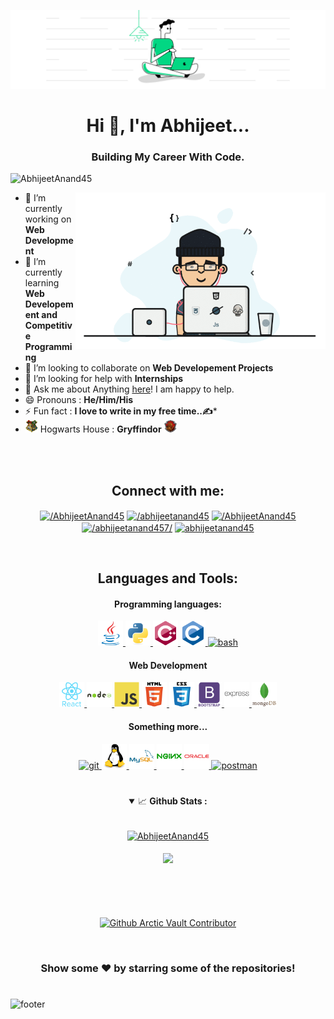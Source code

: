<!-- ##  Hi, I’m Abhijeet Anand 👋

- A computer Science UnderGrad at NIT Manipur.
- I’m Exploring My Knowledge in Web Development 🕸.
- Javascript Lover 📚
- Competitive Programmer 💻.
- You can ask any Query related to Data Structures , Algorithms , Javascript , Web Development !
 
- 📫 You can reach me via [LinkedIn](https://www.linkedin.com/in/abhijeetanand21/) 
 -->

![](https://github.com/AbhijeetAnand45/AbhijeetAnand45/blob/main/banner.png)

<h1 align="center">Hi 👋, I'm Abhijeet...</h1>
<h3 align="center">Building My Career With Code.</h3>

<p align="left"> <img src="https://komarev.com/ghpvc/?username=AbhijeetAnand45&label=Profile%20views&color=0e75b6&style=flat" alt="AbhijeetAnand45" /> </p>
<a target="_blank">
  <img align="right" height="250" width="400" alt="GIF" src="https://github.com/AbhijeetAnand45/AbhijeetAnand45/blob/main/image.gif">
</a>

- 🔭 I’m currently working on **Web Development**
- 🌱 I’m currently learning **Web Developement and Competitive Programming**
- 👯 I’m looking to collaborate on **Web Developement Projects**
- 🤔 I’m looking for help with **Internships**
- 💬 Ask me about Anything [here](mailto:aabhijeet011@gmail.com)! I am happy to help.
- 😄 Pronouns : **He/Him/His**
- ⚡ Fun fact : **I love to write in my free time..✍***
- <img src="https://github.com/AbhijeetAnand45/AbhijeetAnand45/blob/main/house.png" width="20px" height="20px"/>  Hogwarts House : **Gryffindor** <img width="20px" height="20px" src="https://github.com/AbhijeetAnand45/AbhijeetAnand45/blob/main/Gryffindor.png">
<br />
<br />
<h2 align="center">Connect with me:</h2>
<p align="center">
<a href="https://twitter.com//AbhijeetAnand45" target="blank"><img align="center" src="https://cdn.jsdelivr.net/npm/simple-icons@3.0.1/icons/twitter.svg" alt="/AbhijeetAnand45" height="30" width="40"/></a>
<a href="https://linkedin.com/in//abhijeetanand45" target="blank"><img align="center" src="https://cdn.jsdelivr.net/npm/simple-icons@3.0.1/icons/linkedin.svg" alt="/abhijeetanand45" height="30" width="40" /></a>
<a href="https://fb.com//AbhijeetAnand45" target="blank"><img align="center" src="https://cdn.jsdelivr.net/npm/simple-icons@3.0.1/icons/facebook.svg" alt="/AbhijeetAnand45" height="30" width="40" /></a>
<a href="https://instagram.com//abhijeetanand457/" target="blank"><img align="center" src="https://cdn.jsdelivr.net/npm/simple-icons@3.0.1/icons/instagram.svg" alt="/abhijeetanand457/" height="30" width="40" /></a>
<a href="https://www.leetcode.com/abhijeetanand45" target="blank"><img align="center" src="https://cdn.jsdelivr.net/npm/simple-icons@3.0.1/icons/leetcode.svg" alt="abhijeetanand45" height="30" width="40" /></a>
</p>
<br />
<h2 align="center">Languages and Tools:</h2>
<h4 align="center">Programming languages:</h4>
<p align="center">
<a href="https://www.java.com" target="_blank"> <img src="https://raw.githubusercontent.com/devicons/devicon/master/icons/java/java-original.svg" alt="java" width="40" height="40"/> </a>
<a href="https://www.python.org" target="_blank"> <img src="https://raw.githubusercontent.com/devicons/devicon/master/icons/python/python-original.svg" alt="python" width="40" height="40"/> </a>
<a href="https://www.w3schools.com/cpp/" target="_blank"> <img src="https://raw.githubusercontent.com/devicons/devicon/master/icons/cplusplus/cplusplus-original.svg" alt="cplusplus" width="40" height="40"/> </a>
<a href="https://www.cprogramming.com/" target="_blank"> <img src="https://raw.githubusercontent.com/devicons/devicon/master/icons/c/c-original.svg" alt="c" width="40" height="40"/> </a>
<a href="https://www.gnu.org/software/bash/" target="_blank"> <img src="https://www.vectorlogo.zone/logos/gnu_bash/gnu_bash-icon.svg" alt="bash" width="40" height="40"/> </a>
</p>

<h4 align="center">Web Development</h4>
<p align="center">
<a href="https://reactjs.org/" target="_blank"> <img src="https://raw.githubusercontent.com/devicons/devicon/master/icons/react/react-original-wordmark.svg" alt="react" width="40" height="40"/> </a>
<a href="https://nodejs.org" target="_blank"> <img src="https://raw.githubusercontent.com/devicons/devicon/master/icons/nodejs/nodejs-original-wordmark.svg" alt="nodejs" width="40" height="40"/> </a>
<a href="https://developer.mozilla.org/en-US/docs/Web/JavaScript" target="_blank"> <img src="https://raw.githubusercontent.com/devicons/devicon/master/icons/javascript/javascript-original.svg" alt="javascript" width="40" height="40"/> </a>
<a href="https://www.w3.org/html/" target="_blank"> <img src="https://raw.githubusercontent.com/devicons/devicon/master/icons/html5/html5-original-wordmark.svg" alt="html5" width="40" height="40"/> </a>
<a href="https://www.w3schools.com/css/" target="_blank"> <img src="https://raw.githubusercontent.com/devicons/devicon/master/icons/css3/css3-original-wordmark.svg" alt="css3" width="40" height="40"/> </a>
<a href="https://getbootstrap.com" target="_blank"> <img src="https://raw.githubusercontent.com/devicons/devicon/master/icons/bootstrap/bootstrap-plain-wordmark.svg" alt="bootstrap" width="40" height="40"/> </a>
<a href="https://expressjs.com" target="_blank"> <img src="https://raw.githubusercontent.com/devicons/devicon/master/icons/express/express-original-wordmark.svg" alt="express" width="40" height="40"/> </a>
<a href="https://www.mongodb.com/" target="_blank"> <img src="https://raw.githubusercontent.com/devicons/devicon/master/icons/mongodb/mongodb-original-wordmark.svg" alt="mongodb" width="40" height="40"/> </a>
</p>
<!-- <h4 align="center">Machine Learning</h4>
<p align="center">
<a href="https://www.tensorflow.org" target="_blank"> <img src="https://www.vectorlogo.zone/logos/tensorflow/tensorflow-icon.svg" alt="tensorflow" width="40" height="40"/> </a>
<a href="https://opencv.org/" target="_blank"> <img src="https://www.vectorlogo.zone/logos/opencv/opencv-icon.svg" alt="opencv" width="40" height="40"/> </a>
<a href="https://pytorch.org/" target="_blank"> <img src="https://www.vectorlogo.zone/logos/pytorch/pytorch-icon.svg" alt="pytorch" width="40" height="40"/> </a>
<a href="https://scikit-learn.org/" target="_blank"> <img src="https://upload.wikimedia.org/wikipedia/commons/0/05/Scikit_learn_logo_small.svg" alt="scikit_learn" width="40" height="40"/> </a>
</p> -->
<h4 align="center">Something more...</h4>
<p align="center">
 <a href="https://git-scm.com/" target="_blank"> <img src="https://www.vectorlogo.zone/logos/git-scm/git-scm-icon.svg" alt="git" width="40" height="40"/> </a>
 <a href="https://www.linux.org/" target="_blank"> <img src="https://raw.githubusercontent.com/devicons/devicon/master/icons/linux/linux-original.svg" alt="linux" width="40" height="40"/> </a>
  <a href="https://www.mysql.com/" target="_blank"> <img src="https://raw.githubusercontent.com/devicons/devicon/master/icons/mysql/mysql-original-wordmark.svg" alt="mysql" width="40" height="40"/> </a>
  <a href="https://www.nginx.com" target="_blank"> <img src="https://raw.githubusercontent.com/devicons/devicon/master/icons/nginx/nginx-original.svg" alt="nginx" width="40" height="40"/> </a>
  <a href="https://www.oracle.com/" target="_blank"> <img src="https://raw.githubusercontent.com/devicons/devicon/master/icons/oracle/oracle-original.svg" alt="oracle" width="40" height="40"/> </a>
  <a href="https://postman.com" target="_blank"> <img src="https://www.vectorlogo.zone/logos/getpostman/getpostman-icon.svg" alt="postman" width="40" height="40"/> </a>
</p>


#

<details open="">
<summary align="center">
  <g-emoji class="g-emoji" alias="chart_with_upwards_trend" fallback-src="https://github.githubassets.com/images/icons/emoji/unicode/1f4c8.png">📈</g-emoji>
  <strong>Github Stats : </strong>
  </summary>
<br>


<p align="center">
  <a href="https://github.com/AbhijeetAnand45">
    <img align="center" src="https://github-readme-stats.vercel.app/api?username=AbhijeetAnand45&show_icons=true&locale=en&hide_border=true&title_color=94b4a4&amp&icon_color=FFFFFF&amp&text_color=FFFFFF&amp&bg_color=000000&count_private=true&include_all_commits=true" alt="AbhijeetAnand45" />
  </a>
  <br />
  <br />
  <a href="https://github.com/AbhijeetAnand45">
    <img align="center" height="195px" src="https://github-readme-stats.vercel.app/api/top-langs/?username=AbhijeetAnand45&text_color=FFFFFF&bg_color=000000&title_color=94b4a4&langs_count=15&layout=compact&hide_border=true" />
  </a>
</p>
</details>

#

<br />
<br />


<p align="center">
  <a href="https://archiveprogram.github.com/">
    <img alt="Github Arctic Vault Contributor" src = "https://github.com/JayantGoel001/JayantGoel001/blob/master/arctic.gif" width="100px" height="100px">
  </a>
</p>
<br />
<h3 align="center">Show some ❤️ by starring some of the repositories!</h3>

#

![footer](https://github.com/JayantGoel001/JayantGoel001/blob/master/footer.png)


